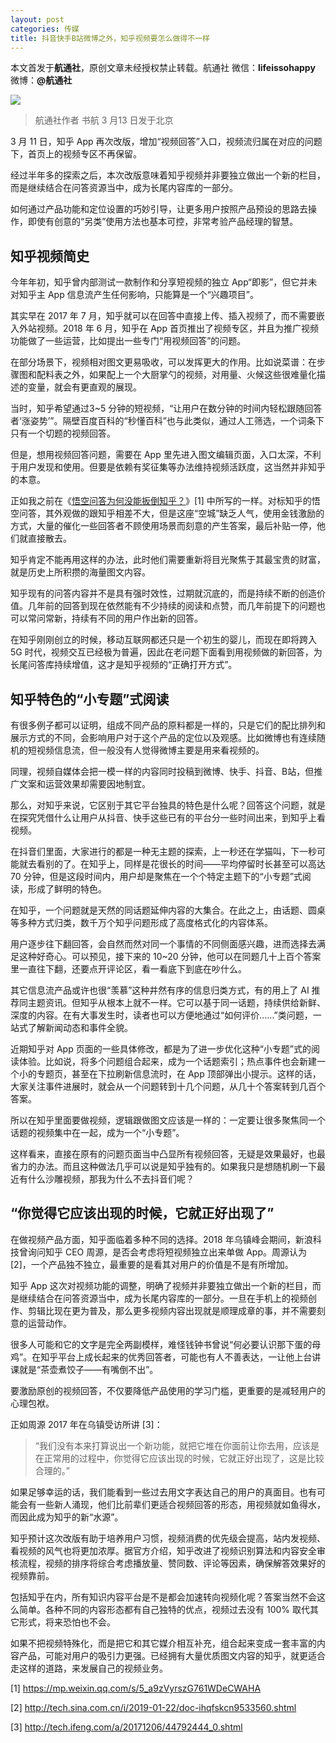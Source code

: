 ```yaml
---
layout: post
categories: 传媒
title: 抖音快手B站微博之外，知乎视频要怎么做得不一样
---
```


本文首发于**航通社**，原创文章未经授权禁止转载。航通社 微信：**lifeissohappy** 微博：**@航通社**

![](http://ww1.sinaimg.cn/large/4b91f9d5gy1g18zy5b35rj20u00h5ahh.jpg)

> 航通社作者 书航 3 月13 日发于北京

3 月 11 日，知乎 App 再次改版，增加“视频回答”入口，视频流归属在对应的问题下，首页上的视频专区不再保留。

经过半年多的探索之后，本次改版意味着知乎视频并非要独立做出一个新的栏目，而是继续结合在问答资源当中，成为长尾内容库的一部分。

如何通过产品功能和定位设置的巧妙引导，让更多用户按照产品预设的思路去操作，即使有创意的“另类”使用方法也基本可控，非常考验产品经理的智慧。

## 知乎视频简史

今年年初，知乎曾内部测试一款制作和分享短视频的独立 App“即影”，但它并未对知乎主 App 信息流产生任何影响，只能算是一个“兴趣项目”。

其实早在 2017 年 7 月，知乎就可以在回答中直接上传、插入视频了，而不需要嵌入外站视频。2018 年 6 月，知乎在 App 首页推出了视频专区，并且为推广视频功能做了一些运营，比如提出一些专门“用视频回答”的问题。

在部分场景下，视频相对图文更易吸收，可以发挥更大的作用。比如说菜谱：在步骤图和配料表之外，如果配上一个大厨掌勺的视频，对用量、火候这些很难量化描述的变量，就会有更直观的展现。

当时，知乎希望通过3~5 分钟的短视频，“让用户在数分钟的时间内轻松跟随回答者‘涨姿势’”。隔壁百度百科的“秒懂百科”也与此类似，通过人工筛选，一个词条下只有一个切题的视频回答。

但是，想用视频回答问题，需要在 App 里先进入图文编辑页面，入口太深，不利于用户发现和使用。但要是依赖有奖征集等办法维持视频活跃度，这当然并非知乎的本意。

正如我之前在《[悟空问答为何没能扳倒知乎？](http://mp.weixin.qq.com/s?__biz=MjM5Mjg1ODIxMQ==&mid=2650659965&idx=1&sn=3cf21ebbe7b4b489ad048cf5e050eb03&chksm=be96957189e11c677393b4a1de59f52d2efa38481b9814ad918fb01f8e0080c22e2de522af33&scene=21#wechat_redirect)》[1] 中所写的一样。对标知乎的悟空问答，其外观做的跟知乎相差不大，但是这座“空城”缺乏人气，使用金钱激励的方式，大量的催化一些回答者不顾使用场景而刻意的产生答案，最后补贴一停，他们就直接散去。

知乎肯定不能再用这样的办法，此时他们需要重新将目光聚焦于其最宝贵的财富，就是历史上所积攒的海量图文内容。

知乎现有的问答内容并不是具有强时效性，过期就沉底的，而是持续不断的创造价值。几年前的回答到现在依然能有不少持续的阅读和点赞，而几年前提下的问题也可以常问常新，持续有不同的用户作出新的回答。

在知乎刚刚创立的时候，移动互联网都还只是一个初生的婴儿，而现在即将跨入 5G 时代，视频交互已经极为普遍，因此在老问题下面看到用视频做的新回答，为长尾问答库持续增值，这才是知乎视频的“正确打开方式”。

## 知乎特色的“小专题”式阅读

有很多例子都可以证明，组成不同产品的原料都是一样的，只是它们的配比排列和展示方式的不同，会影响用户对于这个产品的定位以及观感。比如微博也有连续随机的短视频信息流，但一般没有人觉得微博主要是用来看视频的。

同理，视频自媒体会把一模一样的内容同时投稿到微博、快手、抖音、B站，但推广文案和运营效果却需要因地制宜。

那么，对知乎来说，它区别于其它平台独具的特色是什么呢？回答这个问题，就是在探究凭借什么让用户从抖音、快手这些已有的平台分一些时间出来，到知乎上看视频。

在抖音们里面，大家进行的都是一种无主题的探索，上一秒还在学猫叫，下一秒可能就去看别的了。在知乎上，同样是花很长的时间——平均停留时长甚至可以高达 70 分钟，但是这段时间内，用户却是聚焦在一个个特定主题下的“小专题”式阅读，形成了鲜明的特色。

在知乎，一个问题就是天然的同话题延伸内容的大集合。在此之上，由话题、圆桌等多种方式归类，数千万个知乎问题形成了高度格式化的内容体系。

用户逐步往下翻回答，会自然而然对同一个事情的不同侧面感兴趣，进而选择去满足这种好奇心。可以预见，接下来的 10~20 分钟，他可以在同题几十上百个答案里一直往下翻，还要点开评论区，看一看底下到底在吵什么。

其它信息流产品或许也很“羡慕”这种井然有序的信息归类方式，有的用上了 AI 推荐同主题资讯。但知乎从根本上就不一样。它可以基于同一话题，持续供给新鲜、深度的内容。在有大事发生时，读者也可以方便地通过“如何评价……”类问题，一站式了解新闻动态和事件全貌。

近期知乎对 App 页面的一些具体修改，都是为了进一步优化这种“小专题”式的阅读体验。比如说，将多个问题组合起来，成为一个话题索引；热点事件也会新建一个小的专题页，甚至在下拉刷新信息流时，在 App 顶部弹出小提示。这样的话，大家关注事件进展时，就会从一个问题转到十几个问题，从几十个答案转到几百个答案。

所以在知乎里面要做视频，逻辑跟做图文应该是一样的：一定要让很多聚焦同一个话题的视频集中在一起，成为一个“小专题”。

这样看来，直接在原有的问题页面当中凸显所有视频回答，无疑是效果最好，也最省力的办法。而且这种做法几乎可以说是知乎独有的。如果我只是想随机刷一下最近有什么沙雕视频，那我为什么不去抖音们呢？

## “你觉得它应该出现的时候，它就正好出现了”

在做视频产品方面，知乎面临着多种不同的选择。2018 年乌镇峰会期间，新浪科技曾询问知乎 CEO 周源，是否会考虑将短视频独立出来单做 App。周源认为 [2]，一个产品独不独立，最重要的是看其对用户的价值是不是有所增加。

知乎 App 这次对视频功能的调整，明确了视频并非要独立做出一个新的栏目，而是继续结合在问答资源当中，成为长尾内容库的一部分。一旦在手机上的视频创作、剪辑比现在更为普及，那么更多视频内容出现就是顺理成章的事，并不需要刻意的运营动作。

很多人可能和它的文字是完全两副模样，难怪钱钟书曾说“何必要认识那下蛋的母鸡”。在知乎平台上成长起来的优秀回答者，可能也有人不善表达，一让他上台讲课就是“茶壶煮饺子——有嘴倒不出”。

要激励原创的视频回答，不仅要降低产品使用的学习门槛，更重要的是减轻用户的心理包袱。

正如周源 2017 年在乌镇受访所讲 [3]：

> “我们没有本来打算说出一个新功能，就把它堆在你面前让你去用，应该是在正常用的过程中，你觉得它应该出现的时候，它就正好出现了，这是比较合理的。”

如果足够幸运的话，我们能看到一些过去用文字表达自己的用户的真面目。也有可能会有一些新人涌现，他们比前辈们更适合视频回答的形态，用视频就如鱼得水，而因此成为知乎的新“水源”。

知乎预计这次改版有助于培养用户习惯，视频消费的优先级会提高，站内发视频、看视频的风气也将更加浓厚。据官方介绍，知乎改进了视频识别算法和内容安全审核流程，视频的排序将综合考虑播放量、赞同数、评论等因素，确保解答效果好的视频靠前。

包括知乎在内，所有知识内容平台是不是都会加速转向视频化呢？答案当然不会这么简单。各种不同的内容形态都有自己独特的优点，视频过去没有 100% 取代其它形式，将来恐怕也不会。

如果不把视频特殊化，而是把它和其它媒介相互补充，组合起来变成一套丰富的内容产品，可能对用户的吸引力更强。已经拥有大量优质图文内容的知乎，就更适合走这样的道路，来发展自己的视频业务。

[1] https://mp.weixin.qq.com/s/5_a9zVyrszG761WDeCWAHA

[2] http://tech.sina.com.cn/i/2019-01-22/doc-ihqfskcn9533560.shtml

[3] http://tech.ifeng.com/a/20171206/44792444_0.shtml